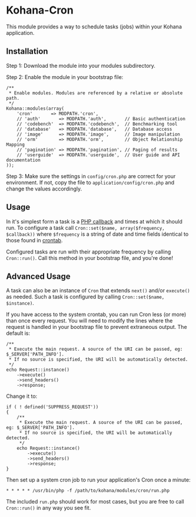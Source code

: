 # Kohana-Cron

This module provides a way to schedule tasks (jobs) within your Kohana application.


## Installation

Step 1: Download the module into your modules subdirectory.

Step 2: Enable the module in your bootstrap file:

	/**
	 * Enable modules. Modules are referenced by a relative or absolute path.
	 */
	Kohana::modules(array(
		'cron'       => MODPATH.'cron',
		// 'auth'       => MODPATH.'auth',       // Basic authentication
		// 'codebench'  => MODPATH.'codebench',  // Benchmarking tool
		// 'database'   => MODPATH.'database',   // Database access
		// 'image'      => MODPATH.'image',      // Image manipulation
		// 'orm'        => MODPATH.'orm',        // Object Relationship Mapping
		// 'pagination' => MODPATH.'pagination', // Paging of results
		// 'userguide'  => MODPATH.'userguide',  // User guide and API documentation
	));


Step 3: Make sure the settings in `config/cron.php` are correct for your environment.
If not, copy the file to `application/config/cron.php` and change the values accordingly.


## Usage

In it's simplest form a task is a [PHP callback][1] and times at which it should run.
To configure a task call `Cron::set($name, array($frequency, $callback))` where
`$frequency` is a string of date and time fields identical to those found in [crontab][2].

Configured tasks are run with their appropriate frequency by calling `Cron::run()`. Call
this method in your bootstrap file, and you're done!


## Advanced Usage

A task can also be an instance of `Cron` that extends `next()` and/or `execute()` as
needed. Such a task is configured by calling `Cron::set($name, $instance)`.

If you have access to the system crontab, you can run Cron less (or more) than once
every request. You will need to modify the lines where the request is handled in your
bootstrap file to prevent extraneous output. The default is:

	/**
	 * Execute the main request. A source of the URI can be passed, eg: $_SERVER['PATH_INFO'].
	 * If no source is specified, the URI will be automatically detected.
	 */
	echo Request::instance()
		->execute()
		->send_headers()
		->response;

Change it to:

	if ( ! defined('SUPPRESS_REQUEST'))
	{
		/**
		 * Execute the main request. A source of the URI can be passed, eg: $_SERVER['PATH_INFO'].
		 * If no source is specified, the URI will be automatically detected.
		 */
		echo Request::instance()
			->execute()
			->send_headers()
			->response;
	}

Then set up a system cron job to run your application's Cron once a minute:

	* * * * * /usr/bin/php -f /path/to/kohana/modules/cron/run.php

The included `run.php` should work for most cases, but you are free to call `Cron::run()`
in any way you see fit.


  [1]: http://php.net/manual/language.pseudo-types.php#language.types.callback
  [2]: http://linux.die.net/man/5/crontab
